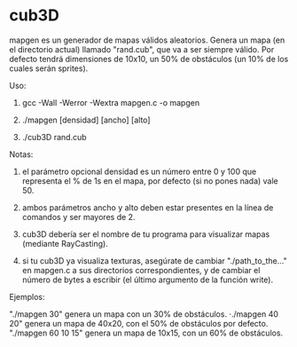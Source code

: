 # cub3D

mapgen es un generador de mapas válidos aleatorios. Genera un mapa (en el directorio actual) llamado "rand.cub", que va a ser siempre válido.
Por defecto tendrá dimensiones de 10x10, un 50% de obstáculos (un 10% de los cuales serán sprites).

Uso: 

1) gcc -Wall -Werror -Wextra mapgen.c -o mapgen

2) ./mapgen [densidad] [ancho] [alto]

3) ./cub3D rand.cub

Notas: 

1) el parámetro opcional densidad es un número entre 0 y 100 que representa el % de 1s en el mapa, por defecto (si no pones nada) vale 50.

2) ambos parámetros ancho y alto deben estar presentes en la línea de comandos y ser mayores de 2.

3) cub3D debería ser el nombre de tu programa para visualizar mapas (mediante RayCasting).

4) si tu cub3D ya visualiza texturas, asegúrate de cambiar "./path_to_the..." en mapgen.c a sus directorios correspondientes, y de cambiar el número de bytes a escribir (el último argumento de la función write).

Ejemplos:

"./mapgen 30" genera un mapa con un 30% de obstáculos.
·./mapgen 40 20" genera un mapa de 40x20, con el 50% de obstáculos por defecto.
"./mapgen 60 10 15" genera un mapa de 10x15, con un 60% de obstáculos.
